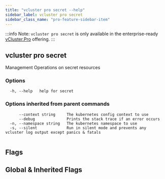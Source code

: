 ```yaml
---
title: "vcluster pro secret --help"
sidebar_label: vcluster pro secret
sidebar_class_name: "pro-feature-sidebar-item"
---
```


:::info Note:
`vcluster pro secret` is only available in the enterprise-ready [vCluster.Pro](https://vcluster.pro) offering.
:::

## vcluster pro secret

Management Operations on secret resources

### Options

```
  -h, --help   help for secret
```

### Options inherited from parent commands

```
      --context string     The kubernetes config context to use
      --debug              Prints the stack trace if an error occurs
  -n, --namespace string   The kubernetes namespace to use
  -s, --silent             Run in silent mode and prevents any vcluster log output except panics & fatals
```

```

```


## Flags
## Global & Inherited Flags